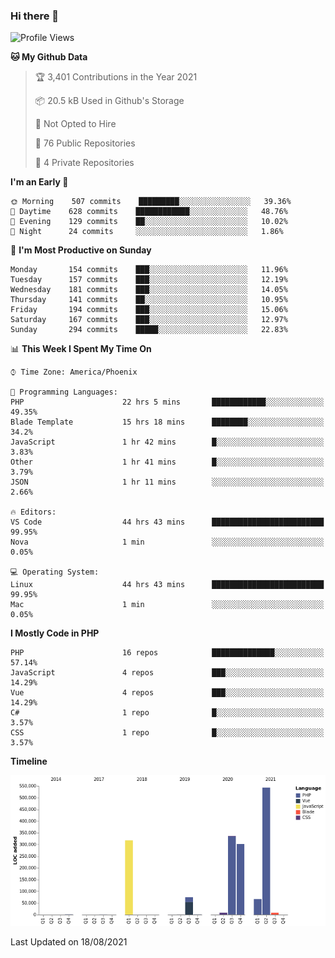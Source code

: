 ### Hi there 👋

<!--START_SECTION:waka-->
![Profile Views](http://img.shields.io/badge/Profile%20Views-7-blue)

**🐱 My Github Data** 

> 🏆 3,401 Contributions in the Year 2021
 > 
> 📦 20.5 kB Used in Github's Storage 
 > 
> 🚫 Not Opted to Hire
 > 
> 📜 76 Public Repositories 
 > 
> 🔑 4 Private Repositories  
 > 
**I'm an Early 🐤** 

```text
🌞 Morning    507 commits    █████████░░░░░░░░░░░░░░░░   39.36% 
🌆 Daytime    628 commits    ████████████░░░░░░░░░░░░░   48.76% 
🌃 Evening    129 commits    ██░░░░░░░░░░░░░░░░░░░░░░░   10.02% 
🌙 Night      24 commits     ░░░░░░░░░░░░░░░░░░░░░░░░░   1.86%

```
📅 **I'm Most Productive on Sunday** 

```text
Monday       154 commits    ███░░░░░░░░░░░░░░░░░░░░░░   11.96% 
Tuesday      157 commits    ███░░░░░░░░░░░░░░░░░░░░░░   12.19% 
Wednesday    181 commits    ███░░░░░░░░░░░░░░░░░░░░░░   14.05% 
Thursday     141 commits    ██░░░░░░░░░░░░░░░░░░░░░░░   10.95% 
Friday       194 commits    ███░░░░░░░░░░░░░░░░░░░░░░   15.06% 
Saturday     167 commits    ███░░░░░░░░░░░░░░░░░░░░░░   12.97% 
Sunday       294 commits    █████░░░░░░░░░░░░░░░░░░░░   22.83%

```


📊 **This Week I Spent My Time On** 

```text
⌚︎ Time Zone: America/Phoenix

💬 Programming Languages: 
PHP                      22 hrs 5 mins       ████████████░░░░░░░░░░░░░   49.35% 
Blade Template           15 hrs 18 mins      ████████░░░░░░░░░░░░░░░░░   34.2% 
JavaScript               1 hr 42 mins        █░░░░░░░░░░░░░░░░░░░░░░░░   3.83% 
Other                    1 hr 41 mins        █░░░░░░░░░░░░░░░░░░░░░░░░   3.79% 
JSON                     1 hr 11 mins        ░░░░░░░░░░░░░░░░░░░░░░░░░   2.66%

🔥 Editors: 
VS Code                  44 hrs 43 mins      █████████████████████████   99.95% 
Nova                     1 min               ░░░░░░░░░░░░░░░░░░░░░░░░░   0.05%

💻 Operating System: 
Linux                    44 hrs 43 mins      █████████████████████████   99.95% 
Mac                      1 min               ░░░░░░░░░░░░░░░░░░░░░░░░░   0.05%

```

**I Mostly Code in PHP** 

```text
PHP                      16 repos            ██████████████░░░░░░░░░░░   57.14% 
JavaScript               4 repos             ███░░░░░░░░░░░░░░░░░░░░░░   14.29% 
Vue                      4 repos             ███░░░░░░░░░░░░░░░░░░░░░░   14.29% 
C#                       1 repo              █░░░░░░░░░░░░░░░░░░░░░░░░   3.57% 
CSS                      1 repo              █░░░░░░░░░░░░░░░░░░░░░░░░   3.57%

```


**Timeline**

![Chart not found](https://raw.githubusercontent.com/mikebronner/mikebronner/master/charts/bar_graph.png) 


 Last Updated on 18/08/2021
<!--END_SECTION:waka-->

<!--
**mikebronner/mikebronner** is a ✨ _special_ ✨ repository because its `README.md` (this file) appears on your GitHub profile.

Here are some ideas to get you started:

- 🔭 I’m currently working on ...
- 🌱 I’m currently learning ...
- 👯 I’m looking to collaborate on ...
- 🤔 I’m looking for help with ...
- 💬 Ask me about ...
- 📫 How to reach me: ...
- 😄 Pronouns: ...
- ⚡ Fun fact: ...
-->
